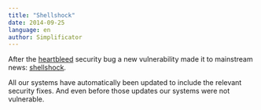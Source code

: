 ```yaml
---
title: "Shellshock"
date: 2014-09-25
language: en
author: Simplificator
---
```


After the [heartbleed](http://heartbleed.com/) security bug a new vulnerability made it to mainstream news: [shellshock](http://www.cnet.com/news/bigger-than-heartbleed-bash-bug-could-leave-it-systems-shellshocked/).

All our systems have automatically been updated to include the relevant security fixes. And even before those updates our systems were not vulnerable.
